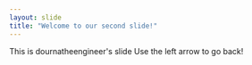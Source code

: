 ```yaml
---
layout: slide
title: "Welcome to our second slide!"
---
```

This is dournatheengineer's slide
Use the left arrow to go back!
